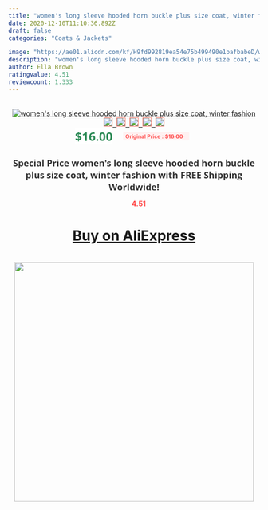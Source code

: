 ```yaml
---
title: "women's long sleeve hooded horn buckle plus size coat, winter fashion"
date: 2020-12-10T11:10:36.892Z
draft: false
categories: "Coats & Jackets"

image: "https://ae01.alicdn.com/kf/H9fd992819ea54e75b499490e1bafbabeD/women-s-long-sleeve-hooded-horn-buckle-plus-size-coat-winter-fashion.jpg"
description: "women's long sleeve hooded horn buckle plus size coat, winter fashion"
author: Ella Brown
ratingvalue: 4.51
reviewcount: 1.333
---
```

<br>
<div style="text-align: center;">
<a href="https://s.click.aliexpress.com/e/_Armjy1" target="_blank" rel="nofollow noopener noreferrer"><img alt="women's long sleeve hooded horn buckle plus size coat, winter fashion" class="magnifier-image" src="https://ae01.alicdn.com/kf/H9fd992819ea54e75b499490e1bafbabeD/women-s-long-sleeve-hooded-horn-buckle-plus-size-coat-winter-fashion.jpg_640x640.jpg">
<br>
<img style="border:1px solid salmon" src="https://ae01.alicdn.com/kf/H9fd992819ea54e75b499490e1bafbabeD/women-s-long-sleeve-hooded-horn-buckle-plus-size-coat-winter-fashion.jpg_120x120.jpg">&nbsp;&nbsp;<img style="border:1px solid salmon" src="https://ae01.alicdn.com/kf/H7357db042c9e4991a9bcf113437a6ce5y/women-s-long-sleeve-hooded-horn-buckle-plus-size-coat-winter-fashion.jpg_120x120.jpg">&nbsp;&nbsp;<img style="border:1px solid salmon" src="https://ae01.alicdn.com/kf/H86831bf8ceb84718bea9304abdd57e5dO/women-s-long-sleeve-hooded-horn-buckle-plus-size-coat-winter-fashion.jpg_120x120.jpg">&nbsp;&nbsp;<img style="border:1px solid salmon" src="https://ae01.alicdn.com/kf/Heaf4871625fd48abbe279d9720bef2eas/women-s-long-sleeve-hooded-horn-buckle-plus-size-coat-winter-fashion.jpg_120x120.jpg">&nbsp;&nbsp;<img style="border:1px solid salmon" src="https://ae01.alicdn.com/kf/H6e7389127d9e4d2faca6df266070c555q/women-s-long-sleeve-hooded-horn-buckle-plus-size-coat-winter-fashion.jpg_120x120.jpg"></a></div><br0>
<div style="text-align: center;"><span style="background-color: white; border: 0px; box-sizing: border-box; color: seagreen; display: inline-block; font-family: &quot;open sans&quot; , &quot;arial&quot; , &quot;helvetica&quot; , sans-serif , &quot;heiti&quot;; font-size: 24px; font-stretch: inherit; font-weight: 700; line-height: inherit; margin: 0px 10px 0px 0px; padding: 0px; vertical-align: middle;">$16.00 </span>
<span style="background: rgb(255 , 241 , 241); border-radius: 3px; border: 0px; box-sizing: border-box; color: #ff4747; display: inline-block; font-family: inherit; font-size: 12px; font-stretch: inherit; font-style: inherit; font-variant: inherit; font-weight: 600; line-height: inherit; margin: 0px; padding: 2px 5px; transform: scale(0.9); vertical-align: middle;">Original Price : <b style="text-decoration: line-through;">$16.00 </b> &nbsp;&nbsp;</span></div>
<h1 style="color: #333333; display: inline-block; font-family: &quot;open sans&quot; , &quot;arial&quot; , &quot;helvetica&quot; , sans-serif , &quot;heiti&quot;; font-size: 18px; font-stretch: inherit; font-weight: 700; text-align: center;">Special Price women's long sleeve hooded horn buckle plus size coat, winter fashion with FREE Shipping Worldwide!</h1>
<div style="color: #ff4747; text-align: center;">
<img src="https://4.bp.blogspot.com/-M0ZcTcb-5uY/XleCXlxnR4I/AAAAAAAAAEc/OrjgMkXV1oMQFaCRZj5HQwOCBcu3w1FegCPcBGAYYCw/s1600/star.png" style="height: 15px;">&nbsp;<b>4.51</b></div>
<div class="button_cont" align="center"><a class="buynow_a" href="https://s.click.aliexpress.com/e/_Armjy1" target="_blank" rel="nofollow noopener noreferrer"><H1>Buy on AliExpress</H1></a></div><br>
<div class="separator" style="clear: both; text-align: center;">
<img src="https://lh3.googleusercontent.com/-pTy5HemUv9M/XlePHvY0dAI/AAAAAAAAAE4/0nX5iRUoIWY8eMW9Dpxeirr157OZliDIgCLcBGAsYHQ/s1600/badge.gif" width="480">
</div>

